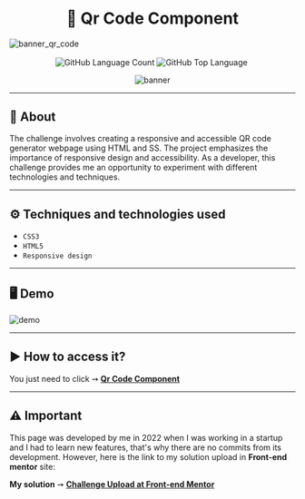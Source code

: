 <h1 align="center"> 🚀 Qr Code Component </h1>

![banner_qr_code](https://github.com/salvedojuliao/page_qr-code-component/assets/44206400/f7284971-0124-4e8b-a965-906d0beede74)

<p align="center">
<img alt="GitHub Language Count" align="center" src="https://img.shields.io/github/languages/count/salvedojuliao/page_qr-code-component" />
<img alt="GitHub Top Language" align="center" src="https://img.shields.io/github/languages/top/salvedojuliao/page_qr-code-component" />
<img alt="" align="center" src="https://img.shields.io/github/repo-size/salvedojuliao/page_qr-code-component" />
</p>

<p align="center">
 <img alt="banner" align="center" src="http://img.shields.io/static/v1?label=STATUS&message=%20FINISHED&color=GREEN&style=for-the-badge" />
</p>

***

## 📌 About 
<p>
The challenge involves creating a responsive and accessible QR code generator webpage using HTML and SS. The project emphasizes the importance of responsive design and accessibility. As a developer, this challenge provides me an opportunity to experiment with different technologies and techniques.
</p>

***

## ⚙️ Techniques and technologies used
- ``CSS3``
- ``HTML5``
- ``Responsive design``

***

## 🖥️ Demo  
![demo](https://github.com/salvedojuliao/page_qr-code-component/assets/44206400/38130dc3-800d-4a1e-b1f6-91669d341871)

***

## ▶️ How to access it?
You just need to click ➙ <b><a href="https://jaycesar.github.io/page_qr-code-component/"> Qr Code Component </a></b>

***

## ⚠️ Important
This page was developed by me in 2022 when I was working in a startup and I had to learn new features, that's why there are no commits from its development. However, here is the link to
my solution upload in **Front-end mentor** site:

**My solution** ➙ <b><a href="https://www.frontendmentor.io/solutions/qrcode-component-Bk-QcJZQ9"> Challenge Upload at Front-end Mentor </a></b>

